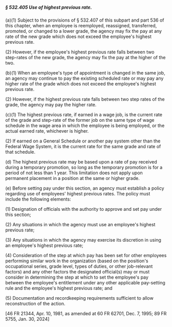##### § 532.405 Use of highest previous rate. #####

(a)(1) Subject to the provisions of § 532.407 of this subpart and part 536 of this chapter, when an employee is reemployed, reassigned, transferred, promoted, or changed to a lower grade, the agency may fix the pay at any rate of the new grade which does not exceed the employee's highest previous rate.

(2) However, if the employee's highest previous rate falls between two step-rates of the new grade, the agency may fix the pay at the higher of the two.

(b)(1) When an employee's type of appointment is changed in the same job, an agency may continue to pay the existing scheduled rate or may pay any higher rate of the grade which does not exceed the employee's highest previous rate.

(2) However, if the highest previous rate falls between two step rates of the grade, the agency may pay the higher rate.

(c)(1) The highest previous rate, if earned in a wage job, is the current rate of the grade and step-rate of the former job on the same type of wage schedule in the wage area in which the employee is being employed, or the actual earned rate, whichever is higher.

(2) If earned on a General Schedule or another pay system other than the Federal Wage System, it is the current rate for the same grade and rate of that schedule.

(d) The highest previous rate may be based upon a rate of pay received during a temporary promotion, so long as the temporary promotion is for a period of not less than 1 year. This limitation does not apply upon permanent placement in a position at the same or higher grade.

(e) Before setting pay under this section, an agency must establish a policy regarding use of employees' highest previous rates. The policy must include the following elements:

(1) Designation of officials with the authority to approve and set pay under this section;

(2) Any situations in which the agency must use an employee's highest previous rate;

(3) Any situations in which the agency may exercise its discretion in using an employee's highest previous rate;

(4) Consideration of the step at which pay has been set for other employees performing similar work in the organization (based on the position's occupational series, grade level, types of duties, or other job-relevant factors) and any other factors the designated official(s) may or must consider in determining the step at which to set the employee's pay between the employee's entitlement under any other applicable pay-setting rule and the employee's highest previous rate; and

(5) Documentation and recordkeeping requirements sufficient to allow reconstruction of the action.

[46 FR 21344, Apr. 10, 1981, as amended at 60 FR 62701, Dec. 7, 1995; 89 FR 5755, Jan. 30, 2024]